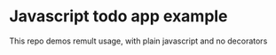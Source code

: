 # Javascript todo app example
This repo demos remult usage, with plain javascript and no decorators

